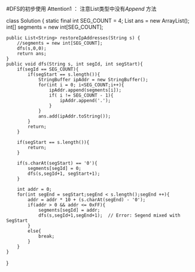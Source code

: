#DFS的初步使用
Attention1 ： 注意List类型中没有*Append* 方法

class Solution {
    static final int SEG_COUNT = 4;
    List<String> ans = new ArrayList<String>();
    int[] segments = new int[SEG_COUNT];

    public List<String> restoreIpAddresses(String s) {
        //segments = new int[SEG_COUNT];
        dfs(s,0,0);
        return ans;
    }
    public void dfs(String s, int segId, int segStart){
        if(segId == SEG_COUNT){
            if(segStart == s.length()){
                StringBuffer ipAddr = new StringBuffer();
                for(int i = 0; i<SEG_COUNT;i++){
                    ipAddr.append(segments[i]);
                    if( i != SEG_COUNT - 1){
                        ipAddr.append('.');
                    }
                }
                ans.add(ipAddr.toString());
            }
            return;
        }

        if(segStart == s.length()){
            return;
        }

        if(s.charAt(segStart) == '0'){
            segments[segId] = 0;
            dfs(s,segId+1, segStart+1);
        }

        int addr = 0;
        for(int segEnd = segStart;segEnd < s.length();segEnd ++){
            addr = addr * 10 + (s.charAt(segEnd) - '0');
            if(addr > 0 && addr <= 0xFF){
                segments[segId] = addr;
                dfs(s,segId+1,segEnd+1);  // Error: Segend mixed with SegStart
            }
            else{
                break;
            }
        }
    }
}
